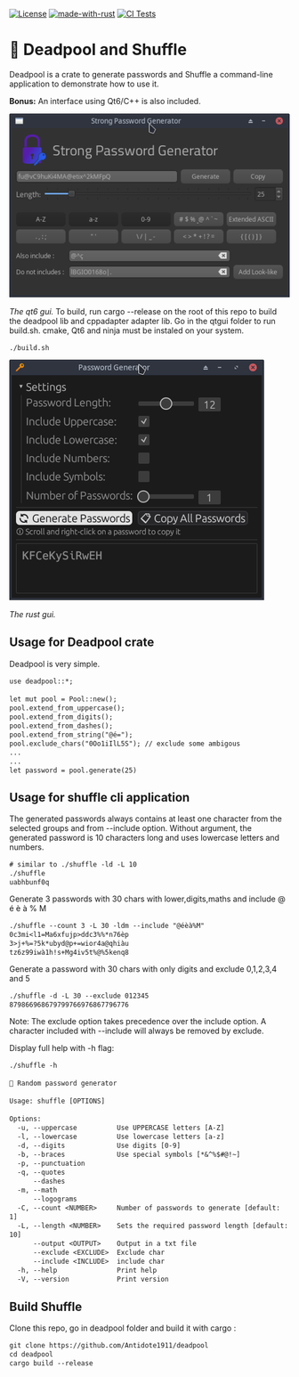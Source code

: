 [![License](https://img.shields.io/badge/license-MIT-blue?style=flat-square)](https://github.com/Antidote1911/deadpool/blob/master/LICENSE-MIT)
[![made-with-rust](https://img.shields.io/badge/Made%20with-Rust-1f425f.svg)](https://www.rust-lang.org/)
[![CI Tests](https://github.com/Antidote1911/deadpool/actions/workflows/tests.yml/badge.svg)](https://github.com/Antidote1911/deadpool/actions/workflows/tests.yml)

# 🔑 Deadpool and Shuffle

Deadpool is a crate to generate passwords and Shuffle a command-line application to demonstrate how to use it.

**Bonus:** An interface using Qt6/C++ is also included.

<img src='screenshots/qt_gui.png'/>

*The qt6 gui.* To build, run cargo --release on the root of this repo to build the deadpool lib and cppadapter adapter lib.
Go in the qtgui folder to run build.sh. cmake, Qt6 and ninja must be instaled on your system.

```
./build.sh
```

<img src='screenshots/rust_gui.png'/>

*The rust gui.*

## Usage for Deadpool crate
Deadpool is very simple.

```
use deadpool::*;

let mut pool = Pool::new();
pool.extend_from_uppercase();
pool.extend_from_digits();
pool.extend_from_dashes();
pool.extend_from_string("@é=");
pool.exclude_chars("0Oo1iIlL5S"); // exclude some ambigous
...
...
let password = pool.generate(25)
```


## Usage for shuffle cli application

The generated passwords always contains at least one character from the selected groups and from --include option.
Without argument, the generated password is 10 characters long and uses lowercase letters and numbers.
```
# similar to ./shuffle -ld -L 10
./shuffle
uabhbunf0q
```

Generate 3 passwords with 30 chars with lower,digits,maths and include @ é è à % M
```
./shuffle --count 3 -L 30 -ldm --include "@éèà%M"
0c3mi<l1=Ma6xfujp>ddc3%%*n76èp
3>j+%=?5k*ubyd@p+=wior4a@qhiàu
tz6z99iwà1h!s+Mg4iv5t%@%5kenq8
```

Generate a password with 30 chars with only digits and exclude 0,1,2,3,4 and 5
```
./shuffle -d -L 30 --exclude 012345 
879866968679799766976867796776
```

Note:
The exclude option takes precedence over the include option. A character included with --include will always be removed by exclude.

Display full help with -h flag:

```
./shuffle -h

🔑 Random password generator

Usage: shuffle [OPTIONS]

Options:
  -u, --uppercase          Use UPPERCASE letters [A-Z]
  -l, --lowercase          Use lowercase letters [a-z]
  -d, --digits             Use digits [0-9]
  -b, --braces             Use special symbols [*&^%$#@!~]
  -p, --punctuation        
  -q, --quotes             
      --dashes             
  -m, --math               
      --logograms          
  -C, --count <NUMBER>     Number of passwords to generate [default: 1]
  -L, --length <NUMBER>    Sets the required password length [default: 10]
      --output <OUTPUT>    Output in a txt file
      --exclude <EXCLUDE>  Exclude char
      --include <INCLUDE>  include char
  -h, --help               Print help
  -V, --version            Print version
```
## Build Shuffle
Clone this repo, go in deadpool folder and build it with cargo :
```
git clone https://github.com/Antidote1911/deadpool
cd deadpool
cargo build --release

```
